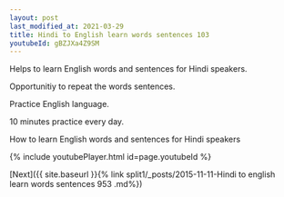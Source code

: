```yaml
---
layout: post
last_modified_at: 2021-03-29
title: Hindi to English learn words sentences 103 
youtubeId: gBZJXa4Z9SM
---
```

 
 
Helps to learn English words and sentences for Hindi speakers.

Opportunitiy to repeat the words sentences. 

Practice English language. 
 
10 minutes practice every day. 
 
How to learn English words and sentences for Hindi speakers 
 
{% include youtubePlayer.html id=page.youtubeId %}
 
 
[Next]({{ site.baseurl }}{% link  split1/_posts/2015-11-11-Hindi to english learn words sentences 953 .md%})
 

